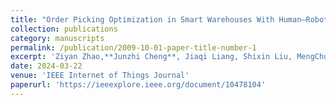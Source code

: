 ```yaml
---
title: "Order Picking Optimization in Smart Warehouses With Human–Robot Collaboration"
collection: publications
category: manuscripts
permalink: /publication/2009-10-01-paper-title-number-1
excerpt: 'Ziyan Zhao,**Junzhi Cheng**, Jiaqi Liang, Shixin Liu, MengChu Zhou, Yusuf Al-Turki'
date: 2024-03-22
venue: 'IEEE Internet of Things Journal'
paperurl: 'https://ieeexplore.ieee.org/document/10478104'
---
```


<!-- [PDF](https://ieeexplore.ieee.org/document/10478104) -->
